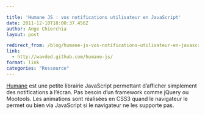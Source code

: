 ```yaml
---

title: 'Humane JS : vos notifications utilisateur en JavaScript'
date: 2011-12-10T18:00:37.456Z
author: Ange Chierchia
layout: post

redirect_from: /blog/humane-js-vos-notifications-utilisateur-en-javascript/
link:
  - http://wavded.github.com/humane-js/
format: link
categories: "Ressource"
---
```

[Humane](http://wavded.github.io/humane-js/) est une petite librairie JavaScript permettant d&rsquo;afficher simplement des notifications à l&rsquo;écran. Pas besoin d&rsquo;un framework comme jQuery ou Mootools. Les animations sont réalisées en CSS3 quand le navigateur le permet ou bien via JavaScript si le navigateur ne les supporte pas.